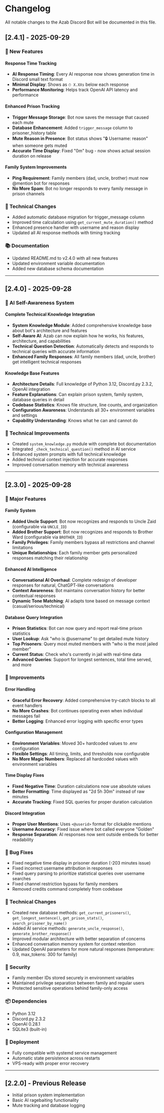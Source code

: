 # Changelog

All notable changes to the Azab Discord Bot will be documented in this file.

## [2.4.1] - 2025-09-29

### 🎯 New Features

#### Response Time Tracking
- **AI Response Timing**: Every AI response now shows generation time in Discord small text format
- **Minimal Display**: Shows as `⏱ X.XXs` below each response
- **Performance Monitoring**: Helps track OpenAI API latency and performance

#### Enhanced Prison Tracking
- **Trigger Message Storage**: Bot now saves the message that caused each mute
- **Database Enhancement**: Added `trigger_message` column to prisoner_history table
- **Mute Reason in Presence**: Bot status shows "🔒 Username: reason" when someone gets muted
- **Accurate Time Display**: Fixed "0m" bug - now shows actual session duration on release

#### Family System Improvements
- **Ping Requirement**: Family members (dad, uncle, brother) must now @mention bot for responses
- **No More Spam**: Bot no longer responds to every family message in prison channels

### 🔧 Technical Changes
- Added automatic database migration for trigger_message column
- Improved time calculation using `get_current_mute_duration()` method
- Enhanced presence handler with username and reason display
- Updated all AI response methods with timing tracking

### 📚 Documentation
- Updated README.md to v2.4.0 with all new features
- Updated environment variable documentation
- Added new database schema documentation

---

## [2.4.0] - 2025-09-28

### 🧠 AI Self-Awareness System

#### Complete Technical Knowledge Integration
- **System Knowledge Module**: Added comprehensive knowledge base about bot's architecture and features
- **Self-Aware AI**: Azab can now explain how he works, his features, architecture, and capabilities
- **Technical Question Detection**: Automatically detects and responds to technical queries with accurate information
- **Enhanced Family Responses**: All family members (dad, uncle, brother) get intelligent technical responses

#### Knowledge Base Features
- **Architecture Details**: Full knowledge of Python 3.12, Discord.py 2.3.2, OpenAI integration
- **Feature Explanations**: Can explain prison system, family system, database queries in detail
- **Codebase Statistics**: Knows file structure, line counts, and organization
- **Configuration Awareness**: Understands all 30+ environment variables and settings
- **Capability Understanding**: Knows what he can and cannot do

### 🔧 Technical Improvements
- Created `system_knowledge.py` module with complete bot documentation
- Integrated `_check_technical_question()` method in AI service
- Enhanced system prompts with full technical knowledge
- Added technical context injection for accurate responses
- Improved conversation memory with technical awareness

---

## [2.3.0] - 2025-09-28

### 🎉 Major Features

#### Family System
- **Added Uncle Support**: Bot now recognizes and responds to Uncle Zaid (configurable via `UNCLE_ID`)
- **Added Brother Support**: Bot now recognizes and responds to Brother Ward (configurable via `BROTHER_ID`)
- **Family Privileges**: Family members bypass all restrictions and channel limitations
- **Unique Relationships**: Each family member gets personalized responses matching their relationship

#### Enhanced AI Intelligence
- **Conversational AI Overhaul**: Complete redesign of developer responses for natural, ChatGPT-like conversations
- **Context Awareness**: Bot maintains conversation history for better contextual responses
- **Dynamic Tone Matching**: AI adapts tone based on message context (casual/serious/technical)

#### Database Query Integration
- **Prison Statistics**: Bot can now query and report real-time prison statistics
- **User Lookup**: Ask "who is @username" to get detailed mute history
- **Top Prisoners**: Query most muted members with "who is the most jailed member"
- **Current Status**: Check who's currently in jail with real-time data
- **Advanced Queries**: Support for longest sentences, total time served, and more

### 🔧 Improvements

#### Error Handling
- **Graceful Error Recovery**: Added comprehensive try-catch blocks to all event handlers
- **No More Crashes**: Bot continues operating even when individual messages fail
- **Better Logging**: Enhanced error logging with specific error types

#### Configuration Management
- **Environment Variables**: Moved 30+ hardcoded values to .env configuration
- **Flexible Settings**: All timing, limits, and thresholds now configurable
- **No More Magic Numbers**: Replaced all hardcoded values with environment variables

#### Time Display Fixes
- **Fixed Negative Time**: Duration calculations now use absolute values
- **Better Formatting**: Time displayed as "2d 5h 30m" instead of raw minutes
- **Accurate Tracking**: Fixed SQL queries for proper duration calculation

#### Discord Integration
- **Proper User Mentions**: Uses `<@userid>` format for clickable mentions
- **Username Accuracy**: Fixed issue where bot called everyone "Golden"
- **Response Separation**: AI responses now sent outside embeds for better readability

### 🐛 Bug Fixes
- Fixed negative time display in prisoner duration (-203 minutes issue)
- Fixed incorrect username attribution in responses
- Fixed query parsing to prioritize statistical queries over username searches
- Fixed channel restriction bypass for family members
- Removed credits command completely from codebase

### 📝 Technical Changes
- Created new database methods: `get_current_prisoners()`, `get_longest_sentence()`, `get_prison_stats()`, `search_prisoner_by_name()`
- Added AI service methods: `generate_uncle_response()`, `generate_brother_response()`
- Improved modular architecture with better separation of concerns
- Enhanced conversation memory system for context retention
- Updated OpenAI parameters for more natural responses (temperature: 0.9, max_tokens: 300 for family)

### 🔐 Security
- Family member IDs stored securely in environment variables
- Maintained privilege separation between family and regular users
- Protected sensitive operations behind family-only access

### 📦 Dependencies
- Python 3.12
- Discord.py 2.3.2
- OpenAI 0.28.1
- SQLite3 (built-in)

### 🚀 Deployment
- Fully compatible with systemd service management
- Automatic state persistence across restarts
- VPS-ready with proper error recovery

---

## [2.2.0] - Previous Release
- Initial prison system implementation
- Basic AI ragebaiting functionality
- Mute tracking and database logging